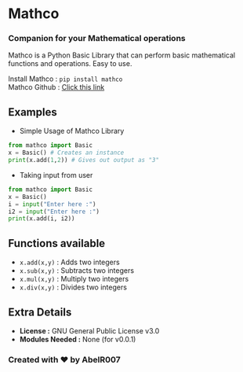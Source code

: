 # Mathco
### Companion for your Mathematical operations

Mathco is a Python Basic Library that can perform basic mathematical functions and operations. Easy to use.

Install Mathco : `pip install mathco`<br>
Mathco Github : [Click this link](https://github.com/AbelR007/Mathco/)

## Examples
- Simple Usage of Mathco Library
```python
from mathco import Basic
x = Basic() # Creates an instance
print(x.add(1,2)) # Gives out output as "3"
```
- Taking input from user
```python
from mathco import Basic
x = Basic()
i = input("Enter here :")
i2 = input("Enter here :")
print(x.add(i, i2))
```
## Functions available
- `x.add(x,y)` : Adds two integers
- `x.sub(x,y)` : Subtracts two integers
- `x.mul(x,y)` : Multiply two integers
- `x.div(x,y)` : Divides two integers

## Extra Details

- **License :** GNU General Public License v3.0
- **Modules Needed :** None (for v0.0.1)

### Created with ❤️ by AbelR007
